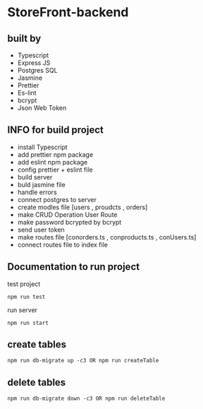 # StoreFront-backend

## built by

- Typescript
- Express JS
- Postgres SQL
- Jasmine
- Prettier
- Es-lint
- bcrypt
- Json Web Token

## INFO for build project

- install Typescript
- add prettier npm package
- add eslint npm package
- config prettier + eslint file
- build server
- buld jasmine file
- handle errors
- connect postgres to server
- create modles file [users , proudcts , orders]
- make CRUD Operation User Route
- make password bcrypted by bcrypt
- send user token
- make routes file [conorders.ts , conproducts.ts , conUsers.ts]
- connect routes file to index file

## Documentation to run project

test project

`npm run test`

run server

`npm run start`

## create tables

`npm run db-migrate up -c3 OR npm run createTable`

## delete tables

`npm run db-migrate down -c3 OR npm run deleteTable`

